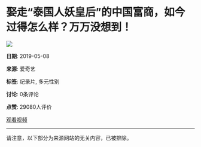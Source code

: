 # 娶走“泰国人妖皇后”的中国富商，如今过得怎么样？万万没想到！

![](//pic6.iqiyipic.com/image/20190508/54/0c/v_129191587_m_601.jpg)

**日期**: 2019-05-08

**来源**: 爱奇艺

**标签**: 纪录片, 多元性别

**讨论**: 0条评论

**点赞**: 29080人评价

[观看视频](http://www.iqiyi.com/a_19rrhtnbzd.html)

--- 

请注意，以下部分为来源网站的无关内容，已被排除。